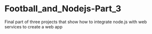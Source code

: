 # Football_and_Nodejs-Part_3
Final part of three projects that show how to integrate node.js with web services to create a web app
